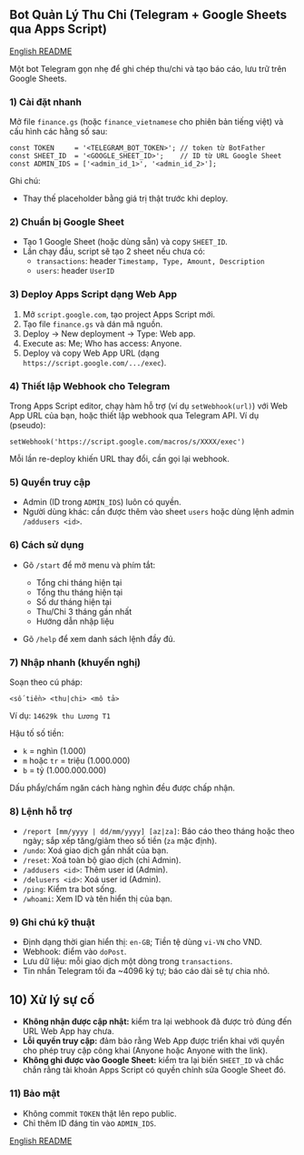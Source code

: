 ## Bot Quản Lý Thu Chi (Telegram + Google Sheets qua Apps Script)

[English README](Readme.md)

Một bot Telegram gọn nhẹ để ghi chép thu/chi và tạo báo cáo, lưu trữ trên Google Sheets.

### 1) Cài đặt nhanh
Mở file `finance.gs` (hoặc `finance_vietnamese` cho phiên bản tiếng việt) và cấu hình các hằng số sau:

```
const TOKEN     = '<TELEGRAM_BOT_TOKEN>'; // token từ BotFather
const SHEET_ID  = '<GOOGLE_SHEET_ID>';    // ID từ URL Google Sheet
const ADMIN_IDS = ['<admin_id_1>', '<admin_id_2>'];
```

Ghi chú:
- Thay thế placeholder bằng giá trị thật trước khi deploy.

### 2) Chuẩn bị Google Sheet
- Tạo 1 Google Sheet (hoặc dùng sẵn) và copy `SHEET_ID`.
- Lần chạy đầu, script sẽ tạo 2 sheet nếu chưa có:
  - `transactions`: header `Timestamp, Type, Amount, Description`
  - `users`: header `UserID`

### 3) Deploy Apps Script dạng Web App
1. Mở `script.google.com`, tạo project Apps Script mới.
2. Tạo file `finance.gs` và dán mã nguồn.
3. Deploy → New deployment → Type: Web app.
4. Execute as: Me; Who has access: Anyone.
5. Deploy và copy Web App URL (dạng `https://script.google.com/.../exec`).

### 4) Thiết lập Webhook cho Telegram
Trong Apps Script editor, chạy hàm hỗ trợ (ví dụ `setWebhook(url)`) với Web App URL của bạn, hoặc thiết lập webhook qua Telegram API. Ví dụ (pseudo):

```
setWebhook('https://script.google.com/macros/s/XXXX/exec')
```

Mỗi lần re-deploy khiến URL thay đổi, cần gọi lại webhook.

### 5) Quyền truy cập
- Admin (ID trong `ADMIN_IDS`) luôn có quyền.
- Người dùng khác: cần được thêm vào sheet `users` hoặc dùng lệnh admin `/addusers <id>`.

### 6) Cách sử dụng
- Gõ `/start` để mở menu và phím tắt:
  - Tổng chi tháng hiện tại
  - Tổng thu tháng hiện tại
  - Số dư tháng hiện tại
  - Thu/Chi 3 tháng gần nhất
  - Hướng dẫn nhập liệu

- Gõ `/help` để xem danh sách lệnh đầy đủ.

### 7) Nhập nhanh (khuyến nghị)
Soạn theo cú pháp:

```
<số tiền> <thu|chi> <mô tả>
```

Ví dụ: `14629k thu Lương T1`

Hậu tố số tiền:
- `k` = nghìn (1.000)
- `m` hoặc `tr` = triệu (1.000.000)
- `b` = tỷ (1.000.000.000)

Dấu phẩy/chấm ngăn cách hàng nghìn đều được chấp nhận.

### 8) Lệnh hỗ trợ
- `/report [mm/yyyy | dd/mm/yyyy] [az|za]`: Báo cáo theo tháng hoặc theo ngày; sắp xếp tăng/giảm theo số tiền (`za` mặc định).
- `/undo`: Xoá giao dịch gần nhất của bạn.
- `/reset`: Xoá toàn bộ giao dịch (chỉ Admin).
- `/addusers <id>`: Thêm user id (Admin).
- `/delusers <id>`: Xoá user id (Admin).
- `/ping`: Kiểm tra bot sống.
- `/whoami`: Xem ID và tên hiển thị của bạn.

### 9) Ghi chú kỹ thuật
- Định dạng thời gian hiển thị: `en-GB`; Tiền tệ dùng `vi-VN` cho VND.
- Webhook: điểm vào `doPost`.
- Lưu dữ liệu: mỗi giao dịch một dòng trong `transactions`.
- Tin nhắn Telegram tối đa ~4096 ký tự; báo cáo dài sẽ tự chia nhỏ.

## 10) Xử lý sự cố

- **Không nhận được cập nhật:** kiểm tra lại webhook đã được trỏ đúng đến URL Web App hay chưa.  
- **Lỗi quyền truy cập:** đảm bảo rằng Web App được triển khai với quyền cho phép truy cập công khai (Anyone hoặc Anyone with the link).  
- **Không ghi được vào Google Sheet:** kiểm tra lại biến `SHEET_ID` và chắc chắn rằng tài khoản Apps Script có quyền chỉnh sửa Google Sheet đó.  


### 11) Bảo mật
- Không commit `TOKEN` thật lên repo public.
- Chỉ thêm ID đáng tin vào `ADMIN_IDS`.

[English README](Readme.md)


